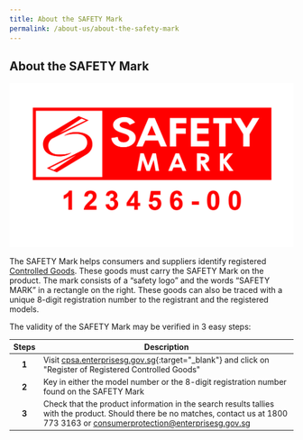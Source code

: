 ```yaml
---
title: About the SAFETY Mark
permalink: /about-us/about-the-safety-mark
---
```

## About the SAFETY Mark

![safety mark](/images/about-us/safety-mark.jpg)

The SAFETY Mark helps consumers and suppliers identify registered [Controlled Goods](/about-us/about-controlled-goods). These goods must carry the SAFETY Mark on the product. The mark consists of a “safety logo” and the words “SAFETY MARK” in a rectangle on the right. These goods can also be traced with a unique 8-digit registration number to the registrant and the registered models. 

The validity of the SAFETY Mark may be verified in 3 easy steps:

|Steps|Description|
|:---:|---|
| **1**| Visit [cpsa.enterprisesg.gov.sg][1]{:target="_blank"} and click on "Register of Registered Controlled Goods"                                  |
| **2**| Key in either the model number or the 8-digit registration number found on the SAFETY Mark                                                    |
| **3**| Check that the product information in the search results tallies with the product. Should there be no matches, contact us at 1800 773 3163 or <consumerprotection@enterprisesg.gov.sg>|

[1]:https://cpsa.enterprisesg.gov.sg
